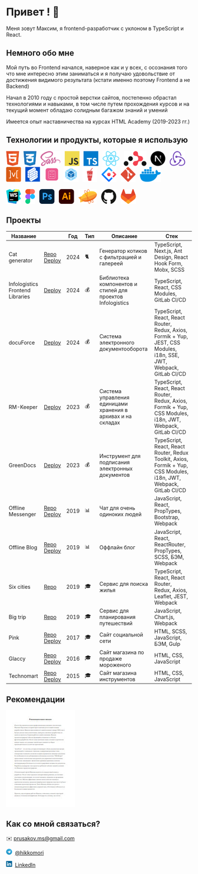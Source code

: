 # Привет ! 👋

Меня зовут Максим, я frontend-разработчик с уклоном в TypeScript и React.

## Немного обо мне

Мой путь во Frontend начался, наверное как и у всех, с осознания того что мне интересно этим заниматься и я получаю удовольствие от достижения видимого результата (кстати именно поэтому Frontend а не Backend)

Начал в 2010 году с простой верстки сайтов, постепенно обрастал технологиями и навыками, в том числе путем прохождения курсов и на текущий момент обладаю солидным багажом знаний и умений

Имеется опыт наставничества на курсах HTML Academy (2019-2023 гг.)

## Технологии и продукты, которые я использую

<div>
  <img src='assets/icons/HTML.svg' title='HTML' alt='HTML' height='40'>  
  <img src='assets/icons/CSS.svg' title='CSS' alt='CSS' height='40'>  
  <img src='assets/icons/SASS.svg' title='SASS / SCSS' alt='SASS / SCSS' height='40'>  
  <img src='assets/icons/Javascript.svg' title='JavaScript' alt='JavaScript' height='40'>  
  <img src='assets/icons/Typescript.svg' title='TypeScript' alt='TypeScript' height='40'>  
  <img src='assets/icons/React.svg' title='React' alt='React' height='40'>  
  <img src='assets/icons/ReactRouter.svg' title='React Router' alt='React Router' height='40'>  
  <img src='assets/icons/NextJS.svg' title='Next JS' alt='Next JS' height='40'>  
  <img src='assets/icons/Redux.svg' title='Redux' alt='Redux' height='40'>  
  <img src='assets/icons/Mobx.svg' title='Mobx' alt='Mobx' height='40'>  
  <img src='assets/icons/Formik.svg' title='Formik' alt='Formik' height='40'>  
  <img src='assets/icons/ReactHookForm.svg' title='ReactHookForm' alt='ReactHookForm' height='40'>  
  <img src='assets/icons/Webpack.svg' title='Webpack' alt='Webpack' height='40'>  
  <img src='assets/icons/Gulp.svg' title='Gulp' alt='Gulp' height='40'>  
  <img src='assets/icons/AntDesign.svg' title='Ant Design' alt='Ant Design' height='40'>  
  <img src='assets/icons/Git.svg' title='Git' alt='Git' height='40'>  
  <img src='assets/icons/Docker.svg' title='Docker' alt='Docker' height='40'>
  <br/><br/>
  <img src='assets/icons/Webstorm.svg' title='Webstorm' alt='Webstorm' height='40'>  
  <img src='assets/icons/Figma.svg' title='Figma' alt='Figma' height='40'>  
  <img src='assets/icons/Photoshop.svg' title='Photoshop' alt='Photoshop' height='40'>  
  <img src='assets/icons/Illustrator.svg' title='Illustrator' alt='Illustrator' height='40'>  
  <img src='assets/icons/Zeplin.svg' title='Zeplin' alt='Zeplin' height='40'>  
  <img src='assets/icons/GitHub.svg' title='Github' alt='Github' height='40'>  
  <img src='assets/icons/GitLab.svg' title='Gitlab' alt='Gitlab' height='40'>
</div>

## Проекты

| Название                 |                                                                                                                        | Год | Тип                                   | Описание                                                                                                 | Стек                                                                                                              |
| -------------------------------- | ---------------------------------------------------------------------------------------------------------------------- | ------ | ---------------------------------------- | ---------------------------------------------------------------------------------------------------------------- | --------------------------------------------------------------------------------------------------------------------- |
| Cat generator                    | [Repo](https://github.com/Hikikomori/cat-generator) [Deploy](https://cat-generator-9000.netlify.app)                         | 2024   | <span title='Pet project'>🐈</span>      | Генератор котиков с фильтрацией и галереей                                  | TypeScript, Next.js, Ant Design, React Hook Form, Mobx, SCSS                                                          |
| Infologistics Frontend Libraries | [Deploy](https://f-front-library-master.dev.info-logistics.eu)                                                            | 2024   | <span title='Work project'>💰</span>     | Библиотека компонентов и стилей для проектов Infologistics                | TypeScript, React, CSS Modules, GitLab CI/CD                                                                          |
| docuForce                        | [Deploy](https://docuforce.infologistics.ru)                                                                              | 2024   | <span title='Work project'>💰</span>     | Система электронного документооборота                                         | TypeScript, React, React Router, Redux, Axios, Formik + Yup, JEST, CSS Modules, i18n, SSE, JWT, Webpack, GitLab CI/CD |
| RM-Keeper                        | [Deploy](https://rm-keeper.infologistics.ru)                                                                              | 2023   | <span title='Work project'>💰</span>     | Система управления единицами хранения в архивах и на складах | TypeScript, React, React Router, Redux, Axios, Formik + Yup, CSS Modules, i18n, JWT, Webpack, GitLab CI/CD            |
| GreenDocs                        | [Deploy](https://greendocs.ilsbrasil.com.br)                                                                              | 2023   | <span title='Work project'>💰</span>     | Инструмент для подписания электронных документов                     | TypeScript, React, React Router, Redux Toolkit, Axios, Formik + Yup, CSS Modules, i18n, JWT, Webpack, GitLab CI/CD    |
| Offline Messenger                | [Repo](https://github.com/Hikikomori/React-Offline-Messenger) [Deploy](https://hikikomori.github.io/React-Offline-Messenger) | 2019   | <span title='Test project'>📊</span>     | Чат для очень одиноких людей                                                             | JavaScript, React, PropTypes, Bootstrap, Webpack                                                                      |
| Offline Blog                     | [Repo](https://github.com/Hikikomori/React_Offline_Blog) [Deploy](https://hikikomori.github.io/React_Offline_Blog)           | 2019   | <span title='Test project'>📊</span>     | Оффлайн блог                                                                                          | JavaScript, React, ReactRouter, PropTypes, SCSS, БЭМ, Webpack                                                      |
| Six cities                       | [Repo](https://github.com/Hikikomori/six-cities)                                                                          | 2019   | <span title='Learning project'>🎓</span> | Сервис для поиска жилья                                                                      | TypeScript, React, React Router, Redux, Axios, Leaflet, JEST, Webpack                                                 |
| Big trip                         | [Repo](https://github.com/Hikikomori/83559-big-trip-8)                                                                    | 2019   | <span title='Learning project'>🎓</span> | Сервис для планирования путешествий                                              | JavaScript, Chart.js, Webpack                                                                                         |
| Pink                             | [Repo](https://github.com/Hikikomori/83559-pink) [Deploy](https://hikikomori.github.io/Pink)                                 | 2017   | <span title='Learning project'>🎓</span> | Сайт социальной сети                                                                           | HTML, SCSS, JavaScript, БЭМ, Gulp                                                                                  |
| Glaccy                           | [Repo](https://github.com/Hikikomori/83559-gllacy) [Deploy](https://hikikomori.github.io/Glaccy)                             | 2016   | <span title='Learning project'>🎓</span> | Сайт магазина по продаже мороженого                                               | HTML, CSS, JavaScript                                                                                                 |
| Technomart                       | [Repo](https://github.com/Hikikomori/83559-technomart) [Deploy](https://hikikomori.github.io/Technomart)                     | 2015   | <span title='Learning project'>🎓</span> | Сайт магазина инструментов                                                               | HTML, CSS, JavaScript                                                                                                 |

## Рекомендации
<div>
  <a href='assets/files/Reference Infologistics.pdf' title='Олег Петров (Infologistics, TeamLead)'>
    <img src='assets/files/Reference Infologistics.jpg' />
  </a>
</div>

## Как со мной связаться?

✉️  [prusakov.ms@gmail.com](mailto:prusakov.ms@gmail.com)
<p><img src='assets/icons/Telegram.svg' title='Telegram' alt='Telegram' width='16'>  <a href='https://t.me/hikkomori'>@hikkomori</a></p>
<p><img src='assets/icons/LinkedIn.svg' title='LinkedIn' alt='LinkedIn' width='16'>  <a href='www.linkedin.com/in/maksim-prusakov-4865121a5'>LinkedIn</a></p>
